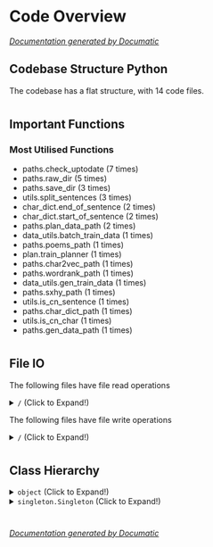 # Code Overview

[_Documentation generated by Documatic_](https://www.documatic.com)

<!---Documatic-section-Codebase Structure Python-start--->
## Codebase Structure Python

The codebase has a flat structure, with 14 code files.

# #
<!---Documatic-section-Codebase Structure Python-end--->

<!---Documatic-section-Important Functions-start--->
## Important Functions

<!---Documatic-block-important_funcs-start--->
<!---Documatic-block-most_used_funcs-start--->
### Most Utilised Functions

* paths.check_uptodate (7 times)
* paths.raw_dir (5 times)
* paths.save_dir (3 times)
* utils.split_sentences (3 times)
* char_dict.end_of_sentence (2 times)
* char_dict.start_of_sentence (2 times)
* paths.plan_data_path (2 times)
* data_utils.batch_train_data (1 times)
* paths.poems_path (1 times)
* plan.train_planner (1 times)
* paths.char2vec_path (1 times)
* paths.wordrank_path (1 times)
* data_utils.gen_train_data (1 times)
* paths.sxhy_path (1 times)
* utils.is_cn_sentence (1 times)
* paths.char_dict_path (1 times)
* utils.is_cn_char (1 times)
* paths.gen_data_path (1 times)
<!---Documatic-block-most_used_funcs-end--->
<!---Documatic-block-important_funcs-end--->

# #
<!---Documatic-section-Important Functions-end--->

<!---Documatic-section-File IO-start--->
## File IO

<!---Documatic-block-file_io-start--->
The following files have file read operations

<!---Documatic-block-/-start--->
<details>
	<summary><code>/</code> (Click to Expand!)</summary>

* char_dict
* data_utils
* plan
* poems
* pron_dict
* rank_words
* segment
</details>
<!---Documatic-block-/-end--->

The following files have file write operations

<!---Documatic-block-/-start--->
<details>
	<summary><code>/</code> (Click to Expand!)</summary>

* char_dict
* data_utils
* poems
* rank_words
* segment
</details>
<!---Documatic-block-/-end--->
<!---Documatic-block-file_io-end--->

# #
<!---Documatic-section-File IO-end--->

<!---Documatic-section-Class Hierarchy-start--->
## Class Hierarchy

<!---Documatic-block-object-start--->
<details>
	<summary><code>object</code> (Click to Expand!)</summary>

* singleton.Singleton
</details>
<!---Documatic-block-object-end--->

<!---Documatic-block-singleton.Singleton-start--->
<details>
	<summary><code>singleton.Singleton</code> (Click to Expand!)</summary>

* char2vec.Char2Vec
* char_dict.CharDict
* generate.Generator
* plan.Planner
* poems.Poems
* pron_dict.PronDict
* rank_words.RankedWords
* segment.Segmenter
</details>
<!---Documatic-block-singleton.Singleton-end--->

# #
<!---Documatic-section-Class Hierarchy-end--->

[_Documentation generated by Documatic_](https://www.documatic.com)